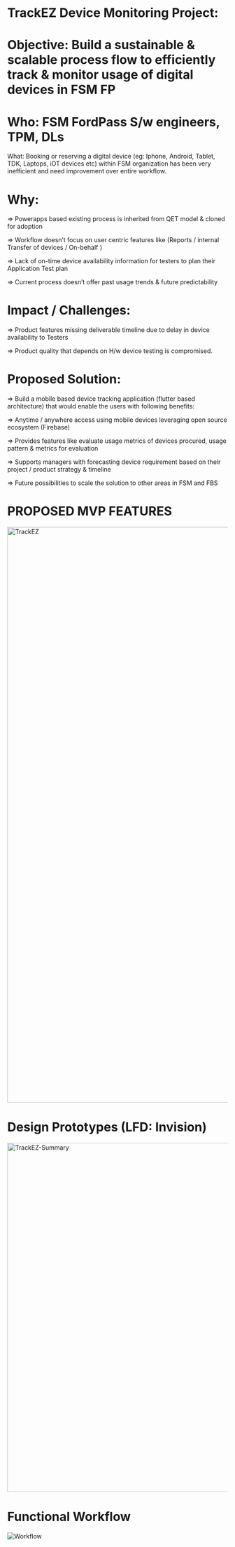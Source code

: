 # TrackEZ Device Monitoring Project:

# Objective: Build a sustainable & scalable process flow to efficiently track & monitor usage of digital devices in FSM FP  

# Who: FSM FordPass S/w engineers, TPM, DLs

What: Booking or reserving a digital device (eg: Iphone, Android, Tablet, TDK, Laptops, iOT devices etc) within FSM organization has been very inefficient and need improvement over entire workflow. 

# Why:  

=> Powerapps based existing process is inherited from QET model & cloned for adoption

=> Workflow doesn’t focus on user centric features like (Reports / internal Transfer of devices / On-behalf )

=> Lack of on-time device availability information for testers to plan their Application Test plan

=> Current process doesn’t offer past usage trends & future predictability 

# Impact / Challenges: 

=> Product features missing deliverable timeline due to delay in device availability to Testers

=> Product quality that depends on H/w device testing is compromised.

# Proposed Solution:

=> Build a mobile based device tracking application (flutter based architecture) that would enable the users with following benefits:

=> Anytime / anywhere access using mobile devices leveraging open source ecosystem (Firebase)

=> Provides features like evaluate usage metrics of devices procured, usage pattern & metrics for evaluation

=> Supports managers with forecasting device requirement based on their project / product strategy & timeline

=> Future possibilities to scale the solution to other areas in FSM and FBS 


# PROPOSED MVP FEATURES
  
<img width="1312" alt="TrackEZ" src="https://user-images.githubusercontent.com/42070737/219647518-49861a9e-6bb1-4aba-ab31-388d4f9c0aea.png">


# Design Prototypes (LFD: Invision)

<img width="796" alt="TrackEZ-Summary" src="https://user-images.githubusercontent.com/42070737/219653178-da32701b-114c-4b41-aa8d-baab61be37a7.png">

# Functional Workflow
![Workflow](https://user-images.githubusercontent.com/42070737/219650968-f9b15105-f2f1-43df-817a-176f3492c85e.jpg)
